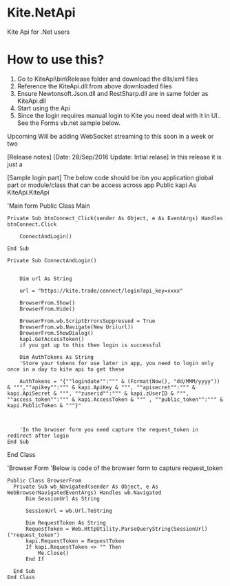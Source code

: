 # Kite.NetApi
Kite Api for .Net users


How to use this?
================

1. Go to KiteApi\bin\Release folder and download the dlls/xml files
2. Reference the  KiteApi.dll from above downloaded files
3. Ensure Newtonsoft.Json.dll and RestSharp.dll are in same folder as KiteApi.dll
4. Start using the Api
4. Since the login requires manual login to Kite you need deal with it in UI.. See the Forms vb.net sample below.

Upcoming
Will be adding WebSocket streaming to this soon in a week or two

[Release notes]
[Date: 28/Sep/2016  Update: Intial relase]
In this release it is just a 


[Sample login part]
The below code should be ibn you application global part or module/class that can be access across app
Public kapi As KiteApi.KiteApi

'Main form
Public Class Main


    Private Sub btnConnect_Click(sender As Object, e As EventArgs) Handles btnConnect.Click

        ConnectAndLogin()

    End Sub
    
    Private Sub ConnectAndLogin()


        Dim url As String

        url = "https://kite.trade/connect/login?api_key=xxxx"

        BrowserFrom.Show()
        BrowserFrom.Hide()

        BrowserFrom.wb.ScriptErrorsSuppressed = True
        BrowserFrom.wb.Navigate(New Uri(url))
        BrowserFrom.ShowDialog()
        kapi.GetAccessToken()
        if you got up to this then login is successful
        
        Dim AuthTokens As String
        'Store your tokens for use later in app, you need to login only once in a day to kite api to get these
        
        AuthTokens = "{""logindate"":""" & (Format(Now(), "dd/MMM/yyyy")) & """,""apikey"":""" & kapi.ApiKey & """, ""apisecret"":""" & kapi.ApiSecret & """, ""zuserid"":""" & kapi.zUserID & """, ""access_token"":""" & kapi.AccessToken & """ , ""public_token"":""" & kapi.PublicToken & """}"

        
        
        'In the brwoser form you need capture the request_token in redirect after login
    End Sub
End Class


'Browser Form
    'Below is code of the browser form to capture request_token
    
    Public Class BrowserFrom
      Private Sub wb_Navigated(sender As Object, e As WebBrowserNavigatedEventArgs) Handles wb.Navigated
          Dim SessionUrl As String

          SessionUrl = wb.Url.ToString

          Dim RequestToken As String
          RequestToken = Web.HttpUtility.ParseQueryString(SessionUrl)("request_token")
          kapi.RequestToken = RequestToken
          If kapi.RequestToken <> "" Then
              Me.Close()
          End If

      End Sub
    End Class
